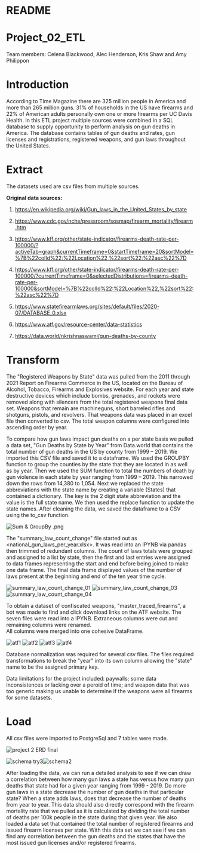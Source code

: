 # README
# Project_02_ETL
Team members: Celena Blackwood, Alec Henderson, Kris Shaw and Amy Philippon

# Introduction
According to Time Magazine there are 325 million people in America and more than 
265 million guns.  31% of households in the US have firearms and 22% of American 
adults personally own one or more firearms per UC Davis Health. In this ETL project 
multiple sources were combined in a SQL database to supply opportunity to perform analysis on gun 
deaths in America. The database contains tables of gun deaths and rates, gun licenses and 
registrations, registered weapons, and gun laws throughout the United States. 

# Extract
The datasets used are csv files from multiple sources.

**Original data sources:** 

1. https://en.wikipedia.org/wiki/Gun_laws_in_the_United_States_by_state

2. https://www.cdc.gov/nchs/pressroom/sosmap/firearm_mortality/firearm.htm
3. https://www.kff.org/other/state-indicator/firearms-death-rate-per-100000/?activeTab=graph&currentTimeframe=0&startTimeframe=20&sortModel=%7B%22colId%22:%22Location%22,%22sort%22:%22asc%22%7D
4. https://www.kff.org/other/state-indicator/firearms-death-rate-per-100000/?currentTimeframe=0&selectedDistributions=firearms-death-rate-per-100000&sortModel=%7B%22colId%22:%22Location%22,%22sort%22:%22asc%22%7D
5. https://www.statefirearmlaws.org/sites/default/files/2020-07/DATABASE_0.xlsx
6. https://www.atf.gov/resource-center/data-statistics
7. https://data.world/nkrishnaswami/gun-deaths-by-county


# Transform

The "Registered Weapons by State" data was pulled from the 2011 through 2021 Report on Firearms Commerce in the US, located on the Bureau of Alcohol, Tobacco, Firearms and Explosives website. For each year and state destructive devices which include bombs, grenades, and rockets were removed along with silencers from the total registered weapons final data set.  Weapons that remain are machineguns, short barreled rifles and shotguns, pistols, and revolvers.  That weapons data was placed in an excel file then converted to csv. The total weapon columns were configured into ascending order by year. 

To compare how gun laws impact gun deaths on a per state basis we pulled a data set, "Gun Deaths by State by Year" from 
Data.world that contains the total number of gun deaths in the US by county from 1999 – 2019. 
We imported this CSV file and saved it to a dataframe. We used the GROUPBY function to group 
the counties by the state that they are located in as well as by year. Then we used the SUM 
function to total the numbers of death by gun violence in each state by year ranging from 1999 –
2019. This narrowed down the rows from 14,380 to 1,054. Next we replaced the state 
abbreviations with the state name by creating a variable (States) that contained a dictionary. 
The key is the 2 digit state abbreviation and the value is the full state name. We then used the 
replace function to update the state names. After cleaning the data, we saved the dataframe to a
CSV using the to_csv function.

![Sum & GroupBy .png](Images/GROUPBY_and_SUM_Functions_Gun_Deaths.png) 

The "summary_law_count_change" file started out as <national_gun_laws_per_year.xlsx>. It was read into an IPYNB via 
pandas then trimmed of redundant columns. The count of laws totals were grouped and assigned to a list by state, then the first and last entries were
assigned to data frames representing the start and end before being joined to make one data frame.
The final data frame displayed values of the number of laws present at the beginning and end of the ten year time cycle. 

![summary_law_count_change_01](https://user-images.githubusercontent.com/88807979/145514133-bf7ec55e-1afd-4455-9952-345ec85c0116.png)
![summary_law_count_change_03](https://user-images.githubusercontent.com/88807979/145514150-4d03aa1b-28c7-429d-ba4b-cbd95f064abe.png)
![summary_law_count_change_04](https://user-images.githubusercontent.com/88807979/145514184-7840d4ce-11bc-475d-ae05-d836f4646237.png)

To obtain a dataset of confiscated weapons, "master_traced_firearms", a bot was made to find and click download links on the ATF website.  The seven files were read into a IPYNB.  Extraneous columns were cut and remaining columns were renamed.  
All columns were merged into one cohesive DataFrame.  

![atf1](Images/atf_trace_01.png)
![atf2](Images/atf_trace_02.png)
![atf3](Images/atf_trace_03.png)
![atf4](Images/atf_trace_04.png)


Database normalization was required for several csv files. The files required transformations to break the "year" into its own column allowing the "state" name 
to be the assigned primary key.

Data limitations for the project included: paywalls; 
some data inconsistences or lacking over a peroid of time; and
weapon data that was too generic making us unable to determine if the weapons were all firearms for some datasets.

# Load
All csv files were imported to PostgreSql and 7 tables were made.

![project 2 ERD final](https://user-images.githubusercontent.com/88807979/145662975-cf61e1cd-107b-4bcc-9770-f63722be16fe.png)

![schema try3](https://user-images.githubusercontent.com/88807979/145690606-d31d47a3-53e4-4baf-b75c-9f23d8f04398.png)![schema2](https://user-images.githubusercontent.com/88807979/145690365-2c35dde6-33e8-47c5-8661-5678f3437709.png)

After loading the data, we can run a detailed analysis to see if we can draw a correlation 
between how many gun laws a state has versus how many gun deaths that state had for a given 
year ranging from 1999 - 2019. Do more gun laws in a state decrease the number of gun deaths 
in that particular state? When a state adds laws, does that decrease the number of deaths from 
year to year. This data should also directly correspond with the firearm mortality rate that we 
pulled as it is calculated by dividing the total number of deaths per 100k people in the state 
during that given year. 
We also loaded a data set that contained the total number of registered firearms and issued 
firearm licenses per state. With this data set we can see if we can find any correlation between 
the gun deaths and the states that have the most issued gun licenses and/or registered firearms.

